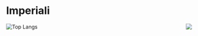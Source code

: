 # Imperiali

<a href="#">
<img align="right" src="https://github-readme-stats.vercel.app/api?username=imperiali&show_icons=true&hide_border=true">
</a>

![Top Langs](https://github-readme-stats.vercel.app/api/top-langs/?username=imperiali&layout=compact&hide_border=true)

<!--
**ebertti/ebertti** is a ✨ _special_ ✨ repository because its `README.md` (this file) appears on your GitHub profile.

Here are some ideas to get you started:

- 🔭 I’m currently working on ...
- 🌱 I’m currently learning ...
- 👯 I’m looking to collaborate on ...
- 🤔 I’m looking for help with ...
- 💬 Ask me about ...
- 📫 How to reach me: ...
- 😄 Pronouns: ...
- ⚡ Fun fact: ...
-->

